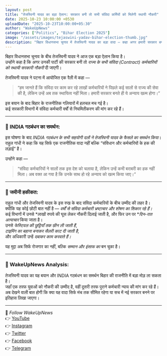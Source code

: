 ```yaml
---
layout: post
title: "तेजस्विनी यादव का बड़ा ऐलान: सरकार बनी तो सभी संविदा कर्मियों को मिलेगी स्थायी नौकरी"
date: 2025-10-23 10:00:00 +0530
uploadDate: "2025-10-23T10:00:00+05:30"
author: "WakeUpNews"
categories: ["Politics", "Bihar Election 2025"]
image: "/assets/images/tejaswini-yadav-bihar-election-thumb.jpg"
description: "बिहार विधानसभा चुनाव में तेजस्विनी यादव का बड़ा वादा – कहा अगर हमारी सरकार बनी तो राज्य के सभी संविदा कर्मचारियों को स्थायी नौकरी दी जाएगी। राहुल गांधी समेत INDIA गठबंधन के नेताओं ने किया समर्थन।"
---
```


बिहार विधानसभा चुनाव के बीच तेजस्विनी यादव ने आज एक बड़ा ऐलान किया है।  
उन्होंने कहा है कि अगर उनकी पार्टी की सरकार बनी तो *राज्य के सभी संविदा (Contract) कर्मचारियों को स्थायी सरकारी नौकरी* दी जाएगी।

तेजस्विनी यादव ने पटना में आयोजित एक रैली में कहा —  
> “हम जानते हैं कि संविदा पर काम कर रहे लाखों कर्मचारियों ने पिछले कई सालों से राज्य की सेवा की है, लेकिन उन्हें अब तक स्थायित्व नहीं मिला। हमारी सरकार बनते ही ये अन्याय खत्म होगा।”

इस बयान के बाद बिहार के राजनीतिक गलियारों में हलचल मच गई है।  
कई सरकारी विभागों में संविदा कर्मचारी वर्षों से नियमितीकरण की मांग कर रहे हैं।

---

### 🔸 INDIA गठबंधन का समर्थन:
इस घोषणा के बाद *INDIA गठबंधन के सभी सहयोगी दलों ने तेजस्विनी यादव के फैसले का समर्थन किया*।  
राहुल गांधी ने कहा कि यह सिर्फ एक राजनीतिक वादा नहीं बल्कि “संविधान और कर्मचारियों के हक की लड़ाई” है।

उन्होंने कहा —  
> “संविदा कर्मचारियों ने सालों तक इस देश को चलाया है, लेकिन उन्हें कभी बराबरी का हक नहीं मिला। अब वक्त आ गया है कि उनके साथ हो रहे अन्याय को खत्म किया जाए।”

---

### 🔹 जमीनी हकीकत:
राहुल गांधी और तेजस्विनी यादव के इस रुख के बाद संविदा कर्मचारियों के बीच उम्मीद की लहर है।  
क्योंकि यह कोई छोटी बात नहीं है — *वर्षों से संविदा कर्मचारी भ्रष्टाचार और शोषण का शिकार रहे हैं।*  
कई विभागों में उनसे *लाखों रुपये की घूस लेकर नौकरी दिलाई जाती है, और फिर उन पर **दिन-रात अत्याचार* किया जाता है।  
उनसे *फेस्टिवल की छुट्टियाँ तक छीन ली जाती हैं*,  
*टाइमिंग का बहाना बनाकर सैलरी काट दी जाती है*,  
और अधिकारी उन्हें *दबाकर काम करवाते हैं।*

यह मुद्दा अब सिर्फ रोजगार का नहीं, बल्कि *सम्मान और इंसाफ का* बन चुका है।

---

### 🔸 WakeUpNews Analysis:
तेजस्विनी यादव का यह बयान और INDIA गठबंधन का समर्थन बिहार की राजनीति में बड़ा मोड़ ला सकता है।  
जहाँ एक तरफ युवाओं को नौकरी की उम्मीद है, वहीं दूसरी तरफ पुराने कर्मचारी न्याय की मांग कर रहे हैं।  
अब देखने वाली बात होगी कि क्या यह वादा सिर्फ मंच तक सीमित रहेगा या सच में नई सरकार बनने पर इतिहास लिखा जाएगा।

---

📢 *Follow WakeUpNews*  
👉 [YouTube](https://youtube.com/@WakeUpNews)  
👉 [Instagram](https://instagram.com/WakeUpNews)  
👉 [Twitter](https://x.com/WakeUpNews)  
👉 [Facebook](https://facebook.com/WakeUpNews)  
👉 [Telegram](https://t.me/WakeUpNews)

